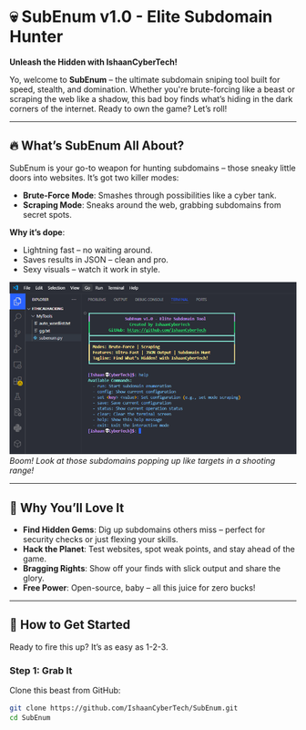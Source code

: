 # 💀 SubEnum v1.0 - Elite Subdomain Hunter  
**Unleash the Hidden with IshaanCyberTech!**  

Yo, welcome to **SubEnum** – the ultimate subdomain sniping tool built for speed, stealth, and domination. Whether you're brute-forcing like a beast or scraping the web like a shadow, this bad boy finds what’s hiding in the dark corners of the internet. Ready to own the game? Let’s roll!  

---

## 🔥 What’s SubEnum All About?  
SubEnum is your go-to weapon for hunting subdomains – those sneaky little doors into websites. It’s got two killer modes:  
- **Brute-Force Mode**: Smashes through possibilities like a cyber tank.  
- **Scraping Mode**: Sneaks around the web, grabbing subdomains from secret spots.  

**Why it’s dope**:  
- Lightning fast – no waiting around.  
- Saves results in JSON – clean and pro.  
- Sexy visuals – watch it work in style.  

![SubEnum in Action](img/1.png)  
*Boom! Look at those subdomains popping up like targets in a shooting range!*  

---

## 🎯 Why You’ll Love It  
- **Find Hidden Gems**: Dig up subdomains others miss – perfect for security checks or just flexing your skills.  
- **Hack the Planet**: Test websites, spot weak points, and stay ahead of the game.  
- **Bragging Rights**: Show off your finds with slick output and share the glory.  
- **Free Power**: Open-source, baby – all this juice for zero bucks!  

---

## 🚀 How to Get Started  
Ready to fire this up? It’s as easy as 1-2-3.  

### Step 1: Grab It  
Clone this beast from GitHub:  
```bash
git clone https://github.com/IshaanCyberTech/SubEnum.git  
cd SubEnum  
